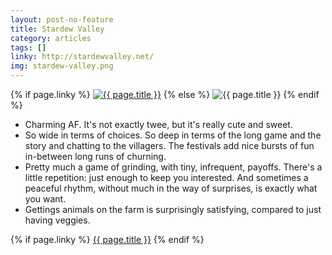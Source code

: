 ```yaml
---
layout: post-no-feature
title: Stardew Valley
category: articles
tags: []
linky: http://stardewvalley.net/
img: stardew-valley.png
---
```


{% if page.linky %}
<a href="{{page.linky}}">![{{ page.title }}](/images/{{page.img}})</a>
{% else %}
![{{ page.title }}](/images/{{page.img}})
{% endif %}

- Charming AF. It's not exactly twee, but it's really cute and sweet.
- So wide in terms of choices. So deep in terms of the long game and the story and chatting to the villagers. The festivals add nice bursts of fun in-between long runs of churning.
- Pretty much a game of grinding, with tiny, infrequent, payoffs. There's a little repetition: just enough to keep you interested. And sometimes a peaceful rhythm, without much in the way of surprises, is exactly what you want.
- Gettings animals on the farm is surprisingly satisfying, compared to just having veggies.

{% if page.linky %}
[{{ page.title }}]({{page.linky}})
{% endif %}
